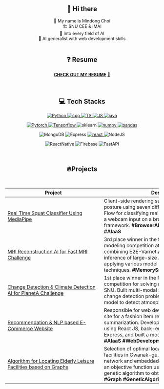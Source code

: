  <div align="center">

## 👋 Hi there

👋 My name is Mindong Choi<br> 🏗️ SNU CEE & IMAI <br> 🥰 Into every field of AI <br> 🌱 AI generalist with web development skills<br> <br>

## ❓ Resume

#### [CHECK OUT MY RESUME](./mindong_resume.pdf) [🔗](https://drive.google.com/file/d/1Wl47kQXCe9j9zlymifcg2J8Y5_sbDFbe)

</div>
<br>

 <div align="center">

## 💻 Tech Stacks

<p align="center">
  <a href="https://www.python.org" target="_blank">
    <img alt="Python" src="https://img.shields.io/badge/Python-3776AB?style=for-the-badge&logo=python&logoColor=white">
  </a>
  <a href="https://devdocs.io/cpp/" target="_blank">
  <img alt="cpp" src="https://img.shields.io/badge/c++-%2300599C.svg?style=for-the-badge&logo=c%2B%2B&logoColor=white">
  </a>
  <a href="https://www.typescriptlang.org/" target="_blank">
    <img alt="TS" src="https://img.shields.io/badge/TypeScript-007ACC?style=for-the-badge&logo=typescript&logoColor=white">
  </a>
  <a href="https://www.javascript.com/" target="_blank">
    <img alt="JS" src="https://img.shields.io/badge/JavaScript-323330?style=for-the-badge&logo=javascript&logoColor=F7DF1E">
  </a>
  <a href="https://docs.oracle.com/en/java/" target="_blank">
  <img alt="java" src="https://img.shields.io/badge/java-%23ED8B00.svg?style=for-the-badge&logo=openjdk&logoColor=white">
  </a>
  <br>
<p align="center">
  <a href="https://pytorch.org/" target="_blank">
    <img alt="Pytorch" src="https://img.shields.io/badge/PyTorch-EE4C2C?style=for-the-badge&logo=pytorch&logoColor=white">
  </a>
  <a href="https://www.tensorflow.org/?hl=ko" target="_blank">
    <img alt="Tensorflow" src="https://img.shields.io/badge/TensorFlow-%23FF6F00.svg?style=for-the-badge&logo=TensorFlow&logoColor=white">
  </a>
  <a>
    <img alt="sklearn" src="https://img.shields.io/badge/scikit--learn-%23F7931E.svg?style=for-the-badge&logo=scikit-learn&logoColor=white">
  <a href="https://numpy.org/">
    <img alt="numpy" src="https://img.shields.io/badge/numpy-013243?style=for-the-badge&logo=numpy&logoColor=white">
  </a>
  <a href="https://pandas.pydata.org/">
    <img alt="pandas" src="https://img.shields.io/badge/pandas-150458?style=for-the-badge&logo=pandas&logoColor=white">
  </a>
  <br>
  <p>
    <a>
      <img alt="MongoDB" src="https://img.shields.io/badge/MongoDB-%234ea94b.svg?style=for-the-badge&logo=mongodb&logoColor=white">
    </a>
    <a>
      <img alt="Express" src="https://img.shields.io/badge/express.js-%23404d59.svg?style=for-the-badge&logo=express&logoColor=%2361DAFB">
    </a>
    <a href="https://reactjs.org/" target="_blank">
      <img alt="react" src="https://img.shields.io/badge/react-%2320232a.svg?style=for-the-badge&logo=react&logoColor=%2361DAFB" />
    </a>
    <a>
      <img alt="NodeJS" src="https://img.shields.io/badge/node.js-6DA55F?style=for-the-badge&logo=node.js&logoColor=white">
    </a><br>
  </p>
 <p>
    <a>
      <img alt="ReactNative" src="https://img.shields.io/badge/react_native-%2320232a.svg?style=for-the-badge&logo=react&logoColor=%2361DAFB">
    </a>
    <a>
      <img alt="Firebase" src="https://img.shields.io/badge/Firebase-039BE5?style=for-the-badge&logo=Firebase&logoColor=white">
    </a>
    <a>
      <img alt="FastAPI" src="https://img.shields.io/badge/FastAPI-005571?style=for-the-badge&logo=fastapi">
    </a>
    <br>
  </p>
</div>
<p align="center">
  
</p>

</div><br>
<div align='center'>

## 🔥Projects

<br>

<!-- prettier-ignore-start -->
| <center>Project | <center>Description |
| --- | --- | 
| <div style="width:300px">[Real Time Squat Classifier Using MediaPipe](https://github.com/orange-fritters/real-time-squat-classifier) </div>| <div style="width:400px">Client-side rendering service that evaluates squat posture using seven different labels. Developed a Flow for classifying real-time Pose Video data from a webcam input on a browser using the MediaPipe framework. **\#BrowserAI \#VideoAI \#Mediapipe #AIaaS** </div> |
| [MRI Reconstruction AI for Fast MRI Challenge](https://github.com/orange-fritters/fast-mri) | 3rd place winner in the fastMRI 2022, the largest AI modeling competition at SNU. Built a model combining E2E-Varnet and RCAN. Trained and inference of large-size AI models in 8GB GPU by applying various model memory optimization techniques. **#MemorySaving #Pytorch** |
| [Change Detection & Climate Detection AI for PlanetA Challenge](https://github.com/orange-fritters/planet-a)| 1st place winner in the PlanetA 2022, an AI modeling competition for solving natural science problems at SNU. Built multi-modal siamese nested unet to solve change detection problem. Applied an UNet++ model to detect atmospheric river. **\#AIModeling** |
| [Recommendation & NLP based E-Commerce Website](https://github.com/augustinLib/bitamin-conference)| Responsible for web development of a AIaaS demo site for a fashion item recommendation and review summarization. Developed the front-end of the site using React JS, back-end using MongoDB and Express, and built a model server with FastAPI. **#AIaaS #WebDevelopment** |
| [Algorithm for Locating Elderly Leisure Facilities based on Graphs](https://github.com/orange-fritters/urban-design) | Selection of optimal locations for elderly leisure facilities in Gwanak-gu. Constructed a pedestrian network and embedded various variables. Designed an objective function using matrix operations. Used genetic algorithm to obtain the optimal location. **#Graph #GeneticAlgorithm #MCLP** |
<!-- prettier-ignore-end -->

</div>
<br><br>
 <div align="center">

<div align='center'>

